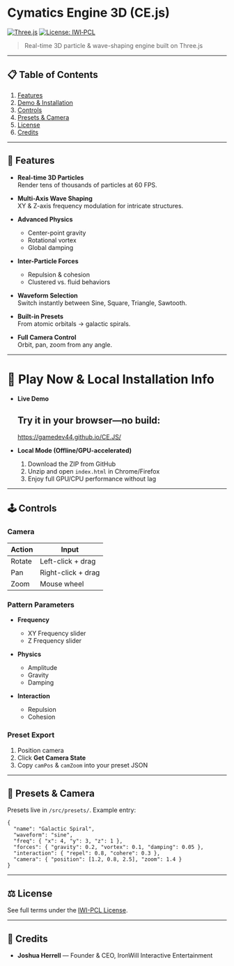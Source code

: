 # Cymatics Engine 3D (CE.js)

[![Three.js](https://img.shields.io/badge/three.js-v0.152.2-blue)](https://threejs.org/) [![License: IWI‐PCL](https://img.shields.io/badge/License-IWI--PCL-red)](https://gamedev44.github.io/CE.JS/License.html)

> Real-time 3D particle & wave-shaping engine built on Three.js

---

## 📋 Table of Contents

1. [Features](#features)  
2. [Demo & Installation](#demo--installation)  
3. [Controls](#controls)  
4. [Presets & Camera](#presets--camera)  
5. [License](#license)  
6. [Credits](#credits)  

---

## 🌟 Features

- **Real-time 3D Particles**  
  Render tens of thousands of particles at 60 FPS.

- **Multi-Axis Wave Shaping**  
  XY & Z-axis frequency modulation for intricate structures.

- **Advanced Physics**  
  - Center-point gravity  
  - Rotational vortex  
  - Global damping

- **Inter-Particle Forces**  
  - Repulsion & cohesion  
  - Clustered vs. fluid behaviors

- **Waveform Selection**  
  Switch instantly between Sine, Square, Triangle, Sawtooth.

- **Built-in Presets**  
  From atomic orbitals → galactic spirals.

- **Full Camera Control**  
  Orbit, pan, zoom from any angle.

---

# 🚀 Play Now & Local Installation Info

- **Live Demo**  
  ##  Try it in your browser—no build:  
  <https://gamedev44.github.io/CE.JS/>

- **Local Mode (Offline/GPU-accelerated)**  
  1. Download the ZIP from GitHub  
  2. Unzip and open `index.html` in Chrome/Firefox  
  3. Enjoy full GPU/CPU performance without lag

---

## 🕹️ Controls

### Camera

| Action  | Input                 |
| ------- | ----------------------|
| Rotate  | Left-click + drag     |
| Pan     | Right-click + drag    |
| Zoom    | Mouse wheel           |

### Pattern Parameters

- **Frequency**  
  - XY Frequency slider  
  - Z Frequency slider

- **Physics**  
  - Amplitude  
  - Gravity  
  - Damping  

- **Interaction**  
  - Repulsion  
  - Cohesion  

### Preset Export

1. Position camera  
2. Click **Get Camera State**  
3. Copy `camPos` & `camZoom` into your preset JSON

---

## 🔧 Presets & Camera

Presets live in `/src/presets/`. Example entry:

```jsonc
{
  "name": "Galactic Spiral",
  "waveform": "sine",
  "freq": { "x": 4, "y": 3, "z": 1 },
  "forces": { "gravity": 0.2, "vortex": 0.1, "damping": 0.05 },
  "interaction": { "repel": 0.8, "cohere": 0.3 },
  "camera": { "position": [1.2, 0.8, 2.5], "zoom": 1.4 }
}
````

---

## ⚖️ License

See full terms under the [IWI-PCL License](https://gamedev44.github.io/CE.JS/License.html).

---

## 👥 Credits

* **Joshua Herrell** — Founder & CEO, IronWill Interactive Entertainment

```
```
